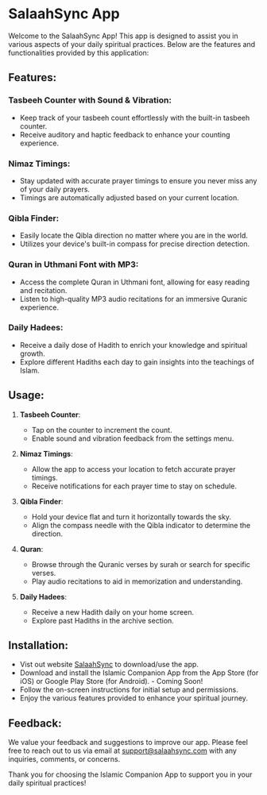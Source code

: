 # SalaahSync App

Welcome to the SalaahSync App! This app is designed to assist you in various aspects of your daily spiritual practices. Below are the features and functionalities provided by this application:

## Features:

### Tasbeeh Counter with Sound & Vibration:
- Keep track of your tasbeeh count effortlessly with the built-in tasbeeh counter.
- Receive auditory and haptic feedback to enhance your counting experience.

### Nimaz Timings:
- Stay updated with accurate prayer timings to ensure you never miss any of your daily prayers.
- Timings are automatically adjusted based on your current location.

### Qibla Finder:
- Easily locate the Qibla direction no matter where you are in the world.
- Utilizes your device's built-in compass for precise direction detection.

### Quran in Uthmani Font with MP3:
- Access the complete Quran in Uthmani font, allowing for easy reading and recitation.
- Listen to high-quality MP3 audio recitations for an immersive Quranic experience.

### Daily Hadees:
- Receive a daily dose of Hadith to enrich your knowledge and spiritual growth.
- Explore different Hadiths each day to gain insights into the teachings of Islam.

## Usage:

1. **Tasbeeh Counter**:
   - Tap on the counter to increment the count.
   - Enable sound and vibration feedback from the settings menu.

2. **Nimaz Timings**:
   - Allow the app to access your location to fetch accurate prayer timings.
   - Receive notifications for each prayer time to stay on schedule.

3. **Qibla Finder**:
   - Hold your device flat and turn it horizontally towards the sky.
   - Align the compass needle with the Qibla indicator to determine the direction.

4. **Quran**:
   - Browse through the Quranic verses by surah or search for specific verses.
   - Play audio recitations to aid in memorization and understanding.

5. **Daily Hadees**:
   - Receive a new Hadith daily on your home screen.
   - Explore past Hadiths in the archive section.

## Installation:

- Vist out website [SalaahSync](https://salaahsync.com) to download/use the app.
- Download and install the Islamic Companion App from the App Store (for iOS) or Google Play Store (for Android). - Coming Soon!
- Follow the on-screen instructions for initial setup and permissions.
- Enjoy the various features provided to enhance your spiritual journey.

## Feedback:

We value your feedback and suggestions to improve our app. Please feel free to reach out to us via email at [support@salaahsync.com](mailto:support@salaahsync.com) with any inquiries, comments, or concerns.

Thank you for choosing the Islamic Companion App to support you in your daily spiritual practices!
